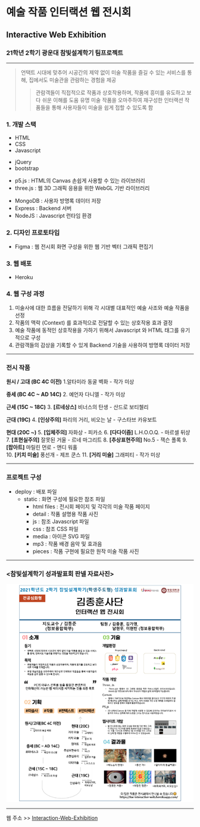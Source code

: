 # 예술 작품 인터랙션 웹 전시회

## Interactive Web Exhibition

### 21학년 2학기 광운대 참빛설계학기 팀프로젝트

---

> 언택트 시대에 맞추어 시공간의 제약 없이 미술 작품을 즐길 수 있는 서비스를 통해, 집에서도 미술관을 관람하는 경험을 제공
>
> > 관람객들이 직접적으로 작품과 상호작용하며, 작품에 흥미를 유도하고 보다 쉬운 이해를 도움
> > 유명 미술 작품을 오마주하여 재구성한 인터랙션 작품들을 통해 사용자들이 미술을 쉽게 접할 수 있도록 함

### 1. 개발 스택

- HTML
- CSS
- Javascript

* jQuery
* bootstrap

- p5.js : HTML의 Canvas 손쉽게 사용할 수 있는 라이브러리
- three.js : 웹 3D 그래픽 응용을 위한 WebGL 기반 라이브러리

* MongoDB : 사용자 방명록 데이터 저장
* Express : Backend 서버
* NodeJS : Javascript 런타임 환경

### 2. 디자인 프로토타입

- Figma : 웹 전시회 화면 구성을 위한 웹 기반 벡터 그래픽 편집기

### 3. 웹 배포

- Heroku

### 4. 웹 구성 과정

1. 미술사에 대한 흐름을 전달하기 위해 각 시대별 대표적인 예술 사조와 예술 작품을 선정
2. 작품의 맥락 (Context) 를 효과적으로 전달할 수 있는 상호작용 효과 결정
3. 예술 작품에 동적인 상호작용을 가하기 위해서 Javascript 와 HTML 태그를 유기적으로 구성
4. 관람객들의 감상을 기록할 수 있게 Backend 기술을 사용하여 방명록 데이터 저장

---

### 전시 작품

**원시 / 고대 (BC 4C 이전)** 
1.알타미라 동굴 벽화 - 작가 미상

**중세 (BC 4C ~ AD 14C)** 
2. 예언자 다니엘 - 작가 미상

**근세 (15C ~ 18C)** 
3. **[르네상스]** 비너스의 탄생 - 산드로 보티첼리

**근대 (19C)** 
4. **[인상주의]** 파리의 거리, 비오는 날 - 구스타브 카유보트

**현대 (20C ~)** 
5. **[입체주의]** 자화상 - 피카소 
6. **[다다이즘]** L.H.O.O.Q. - 마르셀 뒤샹 
7. **[초현실주의]** 잘못된 거울 - 르네 마그리트 
8. **[추상표현주의]** No.5 - 잭슨 폴록 
9. **[팝아트]** 마릴린 먼로 - 앤디 워홀  
10. **[키치 미술]** 풍선개 - 제프 쿤스 
11. **[거리 미술]** 그래피티 - 작가 미상

---

### 프로젝트 구성

- deploy : 배포 파일
  - static : 화면 구성에 필요한 참조 파일
    - html files : 전시회 페이지 및 각각의 미술 작품 페이지
    - detail : 작품 설명용 작품 사진
    - js : 참조 Javascript 파일
    - css : 참조 CSS 파일
    - media : 아이콘 SVG 파일
    - mp3 : 작품 배경 음악 및 효과음
    - pieces : 작품 구현에 필요한 원작 미술 작품 사진

---

### <참빛설계학기 성과발표회 판넬 자료사진>

![참빛설계학기 성과발표회 판넬 자료사진](./panel.png)

---

웹 주소 >>
[Interaction-Web-Exhibition](http://kw-interactive-web.herokuapp.com)
